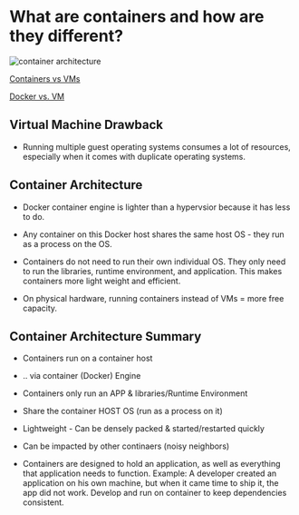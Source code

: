 # What are containers and how are they different?

![container architecture](/docker-fundamentals/00_LearningAids/DOCKER101-ContainerArchitecture.png)

<a href = "https://aws.amazon.com/compare/the-difference-between-containers-and-virtual-machines/#:~:text=application%20is%20deployed.-,Key%20differences%3A%20containers%20vs.,use%20your%20hardware%20resources%20efficiently.">Containers vs VMs</a>

<a href = "https://aws.amazon.com/compare/the-difference-between-docker-vm/">Docker vs. VM</a>

## Virtual Machine Drawback

-  Running multiple guest operating systems consumes a lot of resources, especially when it comes with duplicate operating systems.

## Container Architecture

- Docker container engine is lighter than a hypervsior because it has less to do.

- Any container on this Docker host shares the same host OS - they run as a process on the OS. 

- Containers do not need to run their own individual OS. They only need to run the libraries, runtime environment, and application. This makes containers more light weight and efficient.

- On physical hardware, running containers instead of VMs = more free capacity.

## Container Architecture Summary

- Containers run on a container host

- .. via container (Docker) Engine

- Containers only run an APP & libraries/Runtime Environment

- Share the container HOST OS (run as a process on it)

- Lightweight - Can be densely packed & started/restarted quickly

- Can be impacted by other continaers (noisy neighbors)

- Containers are designed to hold an application, as well as everything that application needs to function. Example: A developer created an application on his own machine, but when it came time to ship it, the app did not work. Develop and run on container to keep dependencies consistent.